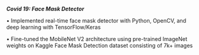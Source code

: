***Covid 19: Face Mask Detector***

•	Implemented real-time face mask detector with Python, OpenCV, and deep learning with TensorFlow/Keras

•	Fine-tuned the MobileNet V2 architecture using pre-trained ImageNet weights on Kaggle Face Mask Detection dataset consisting of 7k+ images
